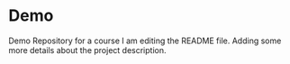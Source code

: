 # Demo
Demo Repository for a course
I am editing the README file. Adding some more details about the project description.
